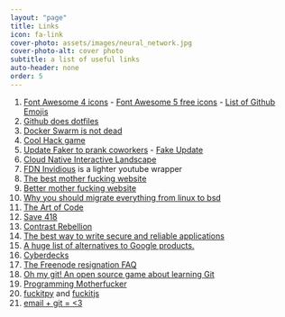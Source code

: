 ```yaml
---
layout: "page"
title: Links
icon: fa-link
cover-photo: assets/images/neural_network.jpg
cover-photo-alt: cover photo
subtitle: a list of useful links
auto-header: none
order: 5
---
```


1. [Font Awesome 4 icons](https://fontawesome.com/v4.7.0/icons/) - [Font Awesome 5 free icons](https://fontawesome.com/icons?d=gallery&m=free) - [List of Github Emojis](https://gist.github.com/rxaviers/7360908)
2. [Github does dotfiles](https://dotfiles.github.io/)
3. [Docker Swarm is not dead](https://www.mirantis.com/blog/mirantis-will-continue-to-support-and-develop-docker-swarm/)
4. [Cool Hack game](https://overthewire.org/wargames/)
5. [Update Faker to prank coworkers](https://updatefaker.com/) - [Fake Update](https://fakeupdate.net/)
6. [Cloud Native Interactive Landscape](https://landscape.cncf.io/)
7. [FDN Invidious](https://invidious.fdn.fr/) is a lighter youtube wrapper
8. [The best mother fucking website](http://thebestmotherfuckingwebsite.com/)
9. [Better mother fucking website](http://bettermotherfuckingwebsite.com/)
10. [Why you should migrate everything from linux to bsd](https://www.unixsheikh.com/articles/why-you-should-migrate-everything-from-linux-to-bsd.html)
11. [The Art of Code](https://www.youtube.com/watch?v=gdSlcxxYAA8)
12. [Save 418](https://save418.com)
13. [Contrast Rebellion](https://contrastrebellion.com/)
14. [The best way to write secure and reliable applications](https://github.com/kelseyhightower/nocode)
15. [A huge list of alternatives to Google products.](https://degoogle.jmoore.dev/)
16. [Cyberdecks](https://cyberdeck.cafe/)
17. [The Freenode resignation FAQ](https://gist.github.com/joepie91/df80d8d36cd9d1bde46ba018af497409/)
18. [Oh my git! An open source game about learning Git](https://ohmygit.org/)
19. [Programming Motherfucker](http://programming-motherfucker.com/)
20. [fuckitpy](https://github.com/ajalt/fuckitpy) and [fuckitjs](https://github.com/mattdiamond/fuckitjs)
21. [email + git = <3](https://git-send-email.io/)

